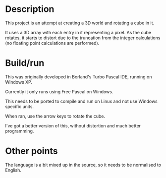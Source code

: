 # Description

This project is an attempt at creating a 3D world and rotating a cube in it.

It uses a 3D array with each entry in it representing a pixel. As the cube
rotates, it starts to distort due to the truncation from the integer
calculations (no floating point calculations are performed).

# Build/run

This was originally developed in Borland's Turbo Pascal IDE, running on
Windows XP.

Currently it only runs using Free Pascal on Windows.

This needs to be ported to compile and run on Linux and not use Windows specific
units.

When ran, use the arrow keys to rotate the cube.

I've got a better version of this, without distortion and much better
programming.

# Other points

The language is a bit mixed up in the source, so it needs to be normalised to
English.
